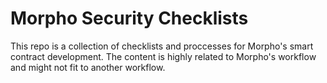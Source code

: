 # Morpho Security Checklists

This repo is a collection of checklists and proccesses for Morpho's smart contract development. The content is highly related to Morpho's workflow and might not fit to another workflow.